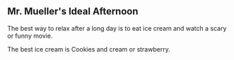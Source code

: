 ## Mr. Mueller's Ideal Afternoon

The best way to relax after a long day is to eat ice cream and watch a scary or funny movie.

The best ice cream is Cookies and cream or strawberry.